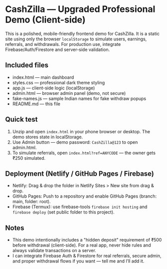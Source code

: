 # CashZilla — Upgraded Professional Demo (Client-side)

This is a polished, mobile-friendly frontend demo for CashZilla. It is a static site using only the browser `localStorage` to simulate users, earnings, referrals, and withdrawals. For production use, integrate Firebase/Auth/Firestore and server-side validation.

## Included files
- index.html — main dashboard
- styles.css — professional dark theme styling
- app.js — client-side logic (localStorage)
- admin.html — browser admin panel (demo, not secure)
- fake-names.js — sample Indian names for fake withdraw popups
- README.md — this file

## Quick test
1. Unzip and open `index.html` in your phone browser or desktop. The demo stores state in localStorage.
2. Use Admin button — demo password: `CashZilla@123` to open admin.html.
3. To simulate referrals, open `index.html?ref=ANYCODE` — the owner gets ₹250 simulated.

## Deployment (Netlify / GitHub Pages / Firebase)
- Netlify: Drag & drop the folder in Netlify Sites > New site from drag & drop.
- GitHub Pages: Push to a repository and enable GitHub Pages (branch: main, folder: root).
- Firebase (Termux): use firebase-tools `firebase init hosting` and `firebase deploy` (set public folder to this project).

## Notes
- This demo intentionally includes a "hidden deposit" requirement of ₹500 before withdrawal (client-side). For a real app, never hide rules and always validate transactions on a server.
- I can integrate Firebase Auth & Firestore for real referrals, secure admin, and proper withdrawal flows if you want — tell me and I’ll add it.
